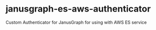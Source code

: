 # janusgraph-es-aws-authenticator
Custom Authenticator for JanusGraph for using with AWS ES service

